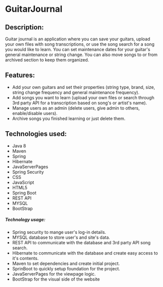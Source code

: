 # GuitarJournal

## Description:
Guitar journal is an application where you can save your guitars, upload your own files with song transcriptions, or use the song search for a song you would like to learn.
You can set maintenance dates for your guitar's general maintenance or string change.
You can also move songs to or from archived section to keep them organized.

## Features:
- Add your own guitars and set their properties (string type, brand, size, string change frequency and general maintenance frequency).
- Add songs you want to learn (upload your own files or search through 3rd party API for a transcription based on song's or artist's name).
- Manage users as an admin (delete users, give admin to others, enable/disable users).
- Archive songs you finished learning or just delete them.

## Technologies used:
- Java 8
- Maven
- Spring
- Hibernate
- JavaServerPages
- Spring Security
- CSS
- JavaScript
- HTML5
- Spring Boot
- REST API
- MYSQL
- BootStrap

##### Technology usage:
- Spring security to mange user's log-in details.
- MYSQL database to store user's and site's data.
- REST API to communicate with the database and 3rd party API song search.
- Hibernate to communicate with the database and create easy access to it's contents.
- Maven to set dependencies and create initial project.
- SprinBoot to quickly setup foundation for the project.
- JavaServerPages for the viewpage logic.
- BootStrap for the visual side of the website

